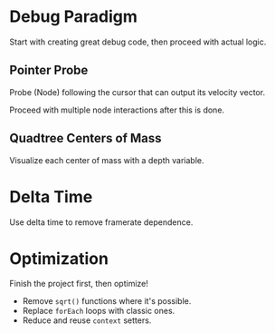 # Debug Paradigm

Start with creating great debug code, then proceed with actual logic.

## Pointer Probe

Probe (Node) following the cursor that can output its velocity vector.

Proceed with multiple node interactions after this is done.

## Quadtree Centers of Mass

Visualize each center of mass with a depth variable.

# Delta Time

Use delta time to remove framerate dependence.

# Optimization

Finish the project first, then optimize!

- Remove `sqrt()` functions where it's possible.
- Replace `forEach` loops with classic ones.
- Reduce and reuse `context` setters.
